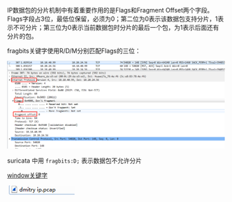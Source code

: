 IP数据包的分片机制中有着重要作用的是Flags和Fragment Offset两个字段。Flags字段占3位，最低位保留，必须为0；第二位为0表示该数据包支持分片，1表示不可分片；第三位为0表示当前数据包时分片的最后一个包，为1表示后面还有分片的包。

fragbits关键字使用R/D/M分别匹配Flags的三位：

![](1.jpg)

suricata 中用 ```fragbits:D;``` 表示数据包不允许分片


[window关键字](https://suricata.readthedocs.io/en/latest/rules/header-keywords.html#window)


![](2.jpg)

